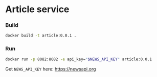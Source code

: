 # Article service

### Build

```bash
docker build -t article:0.0.1 .
```

### Run

```bash
docker run -p 8082:8082 -e api_key="$NEWS_API_KEY" article:0.0.1

```

Get ```NEWS_API_KEY``` here: https://newsapi.org
